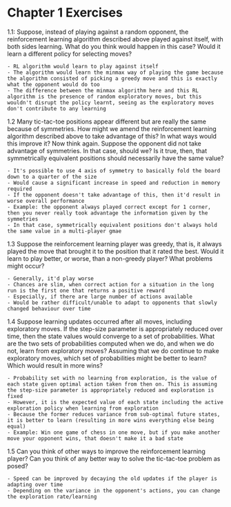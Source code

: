 # Chapter 1 Exercises

1.1: Suppose, instead of playing against a random opponent, the reinforcement learning algorithm described above played against itself, with both sides learning. What do you think would happen in this case? Would it learn a different policy for selecting moves?

	- RL algorithm would learn to play against itself
	- The algorithm would learn the minmax way of playing the game because the algorithm consisted of picking a greedy move and this is exactly what the opponent would do too
	- The difference between the minmax algorithm here and this RL algorithm is the presence of random exploratory moves, but this wouldn't disrupt the policy learnt, seeing as the exploratory moves don't contribute to any learning

1.2 Many tic-tac-toe positions appear different but are really the same because of symmetries. How might we amend the reinforcement learning algorithm described above to take advantage of this? In what ways would this improve it? Now think again. Suppose the opponent did not take advantage of symmetries. In that case, should we? Is it true, then, that symmetrically equivalent positions should necessarily have the same 
value?

	- It's possible to use 4 axis of symmetry to basically fold the board down to a quarter of the size
	- Would cause a significant increase in speed and reduction in memory required 
	- If the opponent doesn't take advantage of this, then it'd result in worse overall performance
	- Example: the opponent always played correct except for 1 corner, then you never really took advantage the information given by the symmetries
	- In that case, symmetrically equivalent positions don't always hold the same value in a multi-player gmae

1.3 Suppose the reinforcement learning player was greedy, that is, it always played the move that brought it to the position that it rated the best. Would it learn to play better, or worse, than a non-greedy player? What problems might occur?

	- Generally, it'd play worse
	- Chances are slim, when correct action for a situation in the long run is the first one that returns a positive reward
	- Especially, if there are large number of actions available
	- Would be rather difficult/unable to adapt to opponents that slowly changed behaviour over time

1.4 Suppose learning updates occurred after all moves, including exploratory moves. If the step-size parameter is appropriately reduced over time, then the state values would converge to a set of probabilities. What are the two sets of probabilities computed when we do, and when we do not, learn from exploratory moves? Assuming that we do continue to make exploratory moves, which set of probabilities might be better to learn? Which would result in more wins?

	- Probability set with no learning from exploration, is the value of each state given optimal action taken from then on. This is assuming the step-size parameter is appropriately reduced and exploration is fixed
	- However, it is the expected value of each state including the active exploration policy when learning from exploration
	- Because the former reduces variance from sub-optimal future states, it is better to learn (resulting in more wins everything else being equal)
	- Example: Win one game of chess in one move, but if you make another move your opponent wins, that doesn't make it a bad state

1.5 Can you think of other ways to improve the reinforcement learning player? Can you think of any better way to solve the tic-tac-toe problem as posed?

	- Speed can be improved by decaying the old updates if the player is adapting over time
	- Depending on the variance in the opponent's actions, you can change the exploration rate/learning
